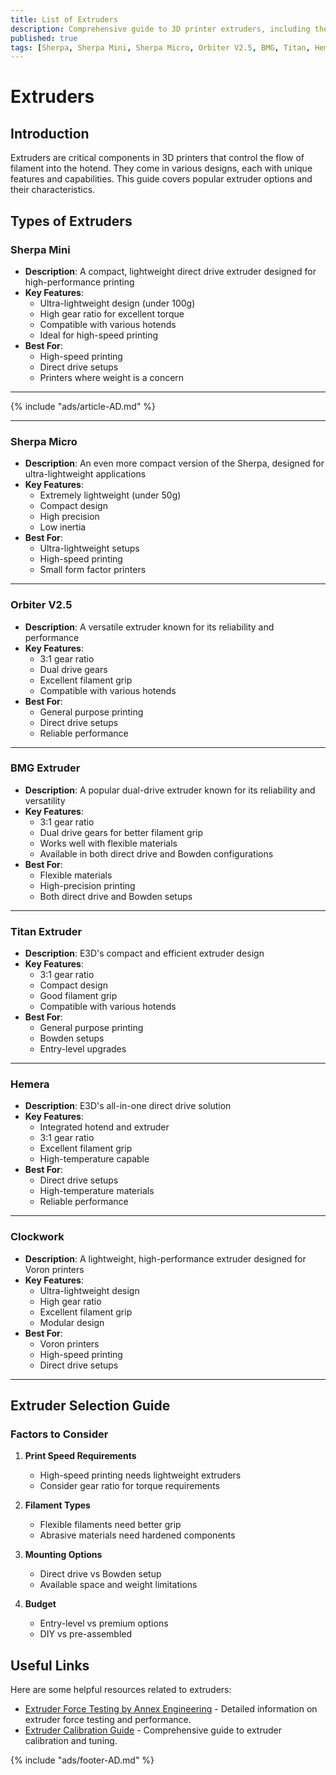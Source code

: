```yaml
---
title: List of Extruders
description: Comprehensive guide to 3D printer extruders, including their features, specifications, and use cases
published: true
tags: [Sherpa, Sherpa Mini, Sherpa Micro, Orbiter V2.5, BMG, Titan, Hemera, Clockwork]
---
```

# Extruders

## Introduction
Extruders are critical components in 3D printers that control the flow of filament into the hotend. They come in various designs, each with unique features and capabilities. This guide covers popular extruder options and their characteristics.

## Types of Extruders

### **Sherpa Mini**
- **Description**: A compact, lightweight direct drive extruder designed for high-performance printing
- **Key Features**:
  - Ultra-lightweight design (under 100g)
  - High gear ratio for excellent torque
  - Compatible with various hotends
  - Ideal for high-speed printing
- **Best For**: 
  - High-speed printing
  - Direct drive setups
  - Printers where weight is a concern

---

{% include "ads/article-AD.md" %}

---

### **Sherpa Micro**
- **Description**: An even more compact version of the Sherpa, designed for ultra-lightweight applications
- **Key Features**:
  - Extremely lightweight (under 50g)
  - Compact design
  - High precision
  - Low inertia
- **Best For**:
  - Ultra-lightweight setups
  - High-speed printing
  - Small form factor printers

---

### **Orbiter V2.5**
- **Description**: A versatile extruder known for its reliability and performance
- **Key Features**:
  - 3:1 gear ratio
  - Dual drive gears
  - Excellent filament grip
  - Compatible with various hotends
- **Best For**:
  - General purpose printing
  - Direct drive setups
  - Reliable performance

---

### **BMG Extruder**
- **Description**: A popular dual-drive extruder known for its reliability and versatility
- **Key Features**:
  - 3:1 gear ratio
  - Dual drive gears for better filament grip
  - Works well with flexible materials
  - Available in both direct drive and Bowden configurations
- **Best For**:
  - Flexible materials
  - High-precision printing
  - Both direct drive and Bowden setups

---

### **Titan Extruder**
- **Description**: E3D's compact and efficient extruder design
- **Key Features**:
  - 3:1 gear ratio
  - Compact design
  - Good filament grip
  - Compatible with various hotends
- **Best For**:
  - General purpose printing
  - Bowden setups
  - Entry-level upgrades

---

### **Hemera**
- **Description**: E3D's all-in-one direct drive solution
- **Key Features**:
  - Integrated hotend and extruder
  - 3:1 gear ratio
  - Excellent filament grip
  - High-temperature capable
- **Best For**:
  - Direct drive setups
  - High-temperature materials
  - Reliable performance

---

### **Clockwork**
- **Description**: A lightweight, high-performance extruder designed for Voron printers
- **Key Features**:
  - Ultra-lightweight design
  - High gear ratio
  - Excellent filament grip
  - Modular design
- **Best For**:
  - Voron printers
  - High-speed printing
  - Direct drive setups

---

## Extruder Selection Guide

### Factors to Consider
1. **Print Speed Requirements**
   - High-speed printing needs lightweight extruders
   - Consider gear ratio for torque requirements

2. **Filament Types**
   - Flexible filaments need better grip
   - Abrasive materials need hardened components

3. **Mounting Options**
   - Direct drive vs Bowden setup
   - Available space and weight limitations

4. **Budget**
   - Entry-level vs premium options
   - DIY vs pre-assembled

## Useful Links
Here are some helpful resources related to extruders:

- [Extruder Force Testing by Annex Engineering](https://github.com/Annex-Engineering/Annex-Engineering.github.io/blob/master/extruder_force.md) - Detailed information on extruder force testing and performance.
- [Extruder Calibration Guide](https://ellis3dp.com/Print-Tuning-Guide/articles/extruder_calibration.html) - Comprehensive guide to extruder calibration and tuning.

<!-- Google AdSense Code -->
{% include "ads/footer-AD.md" %}

